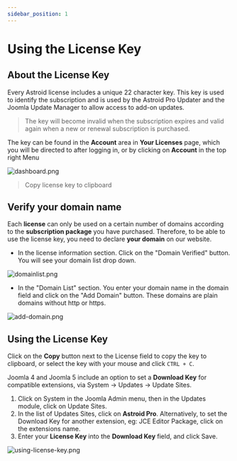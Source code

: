 ```yaml
---
sidebar_position: 1
---
```


# Using the License Key

## About the License Key
Every Astroid license includes a unique 22 character key. This key is used to identify the subscription and is used by the Astroid Pro Updater and the Joomla Update Manager to allow access to add-on updates.

> The key will become invalid when the subscription expires and valid again when a new or renewal subscription is purchased.

The key can be found in the **Account** area in **Your Licenses** page, which you will be directed to after logging in, or by clicking on **Account** in the top right Menu

![dashboard.png](/img/astroid-pro/dashboard.png)
> Copy license key to clipboard
 
## Verify your domain name
Each **license** can only be used on a certain number of domains according to the **subscription package** you have purchased. Therefore, to be able to use the license key, you need to declare **your domain** on our website.

* In the license information section. Click on the "Domain Verified" button. You will see your domain list drop down.

![domainlist.png](/img/astroid-pro/domainlist.png)
* In the "Domain List" section. You enter your domain name in the domain field and click on the "Add Domain" button. These domains are plain domains without http or https.

![add-domain.png](/img/astroid-pro/add-domain.png)

## Using the License Key
Click on the **Copy** button next to the License field to copy the key to clipboard, or select the key with your mouse and click `CTRL + C`.

Joomla 4 and Joomla 5 include an option to set a **Download Key** for compatible extensions, via System -> Updates -> Update Sites.

1. Click on System in the Joomla Admin menu, then in the Updates module, click on Update Sites.
2. In the list of Updates Sites, click on **Astroid Pro**. Alternatively, to set the Download Key for another extension, eg: JCE Editor Package, click on the extensions name.
3. Enter your **License Key** into the **Download Key** field, and click Save.

![using-license-key.png](/img/astroid-pro/using-license-key.png)